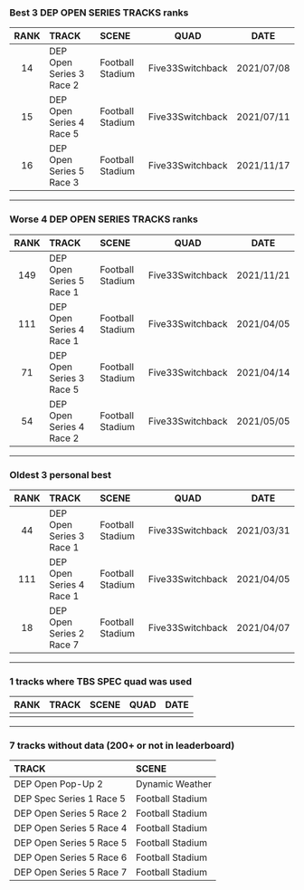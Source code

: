### Best 3 DEP OPEN SERIES TRACKS ranks
|RANK|TRACK|SCENE|QUAD|DATE|
|:---:|:---|:---|:---:|:---:|
|14|DEP Open Series 3 Race 2|Football Stadium|Five33Switchback|2021/07/08|
|15|DEP Open Series 4 Race 5|Football Stadium|Five33Switchback|2021/07/11|
|16|DEP Open Series 5 Race 3|Football Stadium|Five33Switchback|2021/11/17|
---
### Worse 4 DEP OPEN SERIES TRACKS ranks
|RANK|TRACK|SCENE|QUAD|DATE|
|:---:|:---|:---|:---:|:---:|
|149|DEP Open Series 5 Race 1|Football Stadium|Five33Switchback|2021/11/21|
|111|DEP Open Series 4 Race 1|Football Stadium|Five33Switchback|2021/04/05|
|71|DEP Open Series 3 Race 5|Football Stadium|Five33Switchback|2021/04/14|
|54|DEP Open Series 4 Race 2|Football Stadium|Five33Switchback|2021/05/05|
---
### Oldest 3 personal best
|RANK|TRACK|SCENE|QUAD|DATE|
|:---:|:---|:---|:---:|:---:|
|44|DEP Open Series 3 Race 1|Football Stadium|Five33Switchback|2021/03/31|
|111|DEP Open Series 4 Race 1|Football Stadium|Five33Switchback|2021/04/05|
|18|DEP Open Series 2 Race 7|Football Stadium|Five33Switchback|2021/04/07|
---
### 1 tracks where TBS SPEC quad was used
|RANK|TRACK|SCENE|QUAD|DATE|
|:---:|:---|:---|:---:|:---:|
||||||
---
### 7 tracks without data (200+ or not in leaderboard)
|TRACK|SCENE|
|:---|:---|
|DEP Open Pop-Up 2|Dynamic Weather|
|DEP Spec Series 1 Race 5|Football Stadium|
|DEP Open Series 5 Race 2|Football Stadium|
|DEP Open Series 5 Race 4|Football Stadium|
|DEP Open Series 5 Race 5|Football Stadium|
|DEP Open Series 5 Race 6|Football Stadium|
|DEP Open Series 5 Race 7|Football Stadium|
